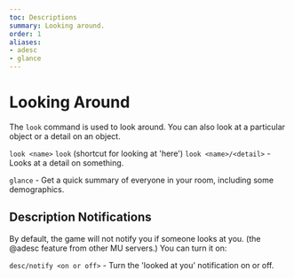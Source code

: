 ```yaml
---
toc: Descriptions
summary: Looking around.
order: 1
aliases:
- adesc
- glance
---
```

# Looking Around

The `look` command is used to look around.  You can also look at a particular object or a detail on an object.

`look <name>`
`look`  (shortcut for looking at 'here')
`look <name>/<detail>` - Looks at a detail on something.

`glance` - Get a quick summary of everyone in your room, including some demographics.

## Description Notifications

By default, the game will not notify you if someone looks at you. (the @adesc feature from other MU servers.) You can turn it on:

`desc/notify <on or off>` - Turn the 'looked at you' notification on or off.
